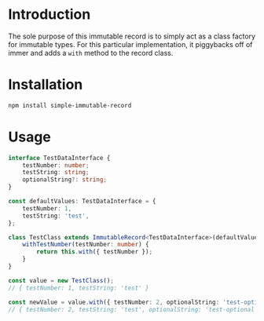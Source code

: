 # Introduction

The sole purpose of this immutable record is to simply act as a class factory for immutable types.  For this particular implementation, it piggybacks off of immer and adds a `with` method to the record class.

# Installation

```bash
npm install simple-immutable-record
```

# Usage

```typescript
interface TestDataInterface {
    testNumber: number;
    testString: string;
    optionalString?: string;
}

const defaultValues: TestDataInterface = {
    testNumber: 1,
    testString: 'test',
};

class TestClass extends ImmutableRecord<TestDataInterface>(defaultValues) {
    withTestNumber(testNumber: number) {
        return this.with({ testNumber });
    }
}

const value = new TestClass();
// { testNumber: 1, testString: 'test' }

const newValue = value.with({ testNumber: 2, optionalString: 'test-optional' });
// { testNumber: 2, testString: 'test', optionalString: 'test-optional' }
```